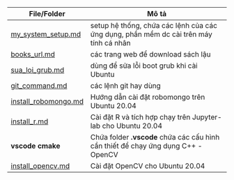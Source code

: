 |File/Folder|Mô tả|
|-|-|
|[my_system_setup.md](./my_system_setup.md)|setup hệ thống, chứa các lệnh của các ứng dụng, phần mềm dc cài trên máy tính cá nhân|
|[books_url.md](./books_url.md)|các trang web để download sách lậu|
|[sua_loi_grub.md](./sua_loi_grub.md)|dùng để sửa lỗi boot grub khi cài Ubuntu|
|[git_command.md](./git_command.md)|các lệnh git hay dùng|
|[install_robomongo.md](./install_robomongo.md)|Hướng dẫn cài đặt robomongo trên Ubuntu 20.04|
|[install_r.md](./install_r.md)|Cài đặt R và tích hợp chạy trên Jupyter-lab cho Ubuntu 20.04|
|**vscode cmake**|Chứa folder **.vscode** chứa các cấu hình cần thiết để chạy ứng dụng C++ - OpenCV|
|[install_opencv.md](./install_opencv.md)| Cài đặt OpenCV cho Ubuntu 20.04|